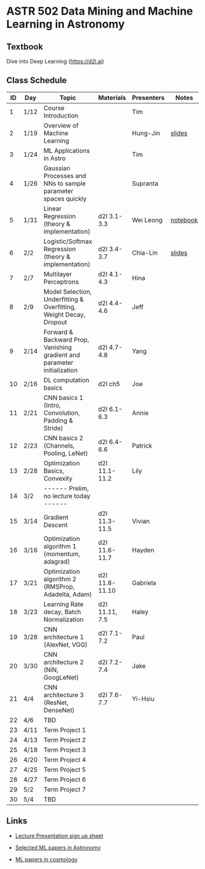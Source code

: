 # ASTR 502 Data Mining and Machine Learning in Astronomy

## Textbook

Dive into Deep Learning (https://d2l.ai)


## Class Schedule

| ID |  Day |     Topic     |   Materials   | Presenters | Notes |
|----|------|---------------|---------------|------------|-------|
|  1 | 1/12 | Course Introduction          | | Tim | |
|  2 | 1/19 | Overview of Machine Learning | | Hung-Jin |[slides](./slides/ML_overview.pdf) |
|  3 | 1/24 | ML Applications in Astro | | Tim | 
|  4 | 1/26 | Gaussian Processes and NNs to sample parameter spaces quickly | | Supranta| 
|  5 | 1/31 | Linear Regression (theory & implementation) | d2l 3.1-3.3 | Wei Leong | [notebook](./notebooks/lec05_linear_regression_20220131/lec05_linear_regression_20220131.ipynb)|
|  6 | 2/2 | Logistic/Softmax Regression (theory & implementation) | d2l 3.4-3.7 | Chia-Lin | [slides](./notebooks/lec06_softmass_regression_20220202.pdf)|
|  7 | 2/7 | Multilayer Perceptrons | d2l 4.1-4.3 | Hina | 
|  8 | 2/9 | Model Selection, Underfitting & Overfitting, Weight Decay, Dropout | d2l 4.4-4.6 | Jeff | 
|  9 | 2/14 | Forward & Backward Prop, Vanishing gradient and parameter initialization | d2l 4.7-4.8 | Yang |
| 10 | 2/16 | DL computation basics | d2l ch5 | Joe |
| 11 | 2/21 | CNN basics 1 (Intro, Convolution, Padding & Stride) | d2l 6.1-6.3 | Annie |
| 12 | 2/23 | CNN basics 2 (Channels, Pooling, LeNet) | d2l 6.4-6.6 | Patrick |
| 13 | 2/28 | Optimization Basics, Convexity | d2l 11.1-11.2 | Lily |
| 14 | 3/2 | ------ Prelim, no lecture today ------ |  |  |
| 15 | 3/14 | Gradient Descent | d2l 11.3-11.5 | Vivian |
| 16 | 3/16 | Optimization algorithm 1 (momentum, adagrad) | d2l 11.6-11.7 | Hayden |
| 17 | 3/21 | Optimization algorithm 2 (RMSProp, Adadelta, Adam) | d2l 11.8-11.10 | Gabriela |
| 18 | 3/23 | Learning Rate decay, Batch Normalization | d2l 11.11, 7.5 | Haley |
| 19 | 3/28 | CNN architecture 1 (AlexNet, VGG) | d2l 7.1-7.2 | Paul |
| 20 | 3/30 | CNN architecture 2 (NiN, GoogLeNet) | d2l 7.2-7.4 | Jake |
| 21 | 4/4 | CNN architecture 3 (ResNet, DenseNet) | d2l 7.6-7.7 | Yi-Hsiu |
| 22 | 4/6 | TBD | |
| 23 | 4/11 | Term Project 1  | |
| 24 | 4/13 | Term Project 2  | |
| 25 | 4/18 | Term Project 3  | |
| 26 | 4/20 | Term Project 4  | |
| 27 | 4/25 | Term Project 5  | |
| 28 | 4/27 | Term Project 6  | |
| 29 | 5/2 | Term Project 7  | |
| 30 | 5/4 | TBD  | |

## Links

- [Lecture Presentation sign up sheet](https://docs.google.com/spreadsheets/d/1fAXCX4KAjm6qUFpbhN5rk-7BbxeYci_f1RwhIoH6z3M/edit#gid=0)
  
- [Selected ML papers in Astronomy](./Term%20Projects/README.md)

- [ML papers in cosmology](https://github.com/georgestein/ml-in-cosmology/blob/master/README.md)
